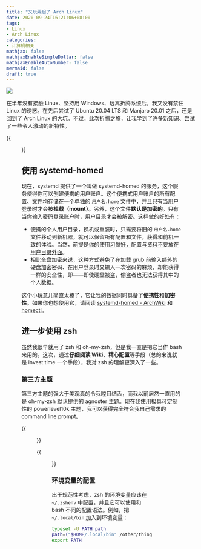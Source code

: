 ```yaml
---
title: "又玩弄起了 Arch Linux"
date: 2020-09-24T16:21:06+08:00
tags:
- Linux
- Arch Linux
categories:
- 计算机相关
mathjax: false
mathjaxEnableSingleDollar: false
mathjaxEnableAutoNumber: false
mermaid: false
draft: true
---
```


![](/cba2a026-d31b-4c88-8312-983403f78584.jpg)

在半年没有接触 Linux、坚持用 Windows、远离折腾系统后，我又没有禁住 Linux 的诱惑。在先后尝试了 Ubuntu 20.04 LTS 和 Manjaro 20.01 之后，还是回到了 Arch Linux 的大坑。不过，此次折腾之旅，让我学到了许多新知识、尝试了一些令人激动的新特性。

<!--more-->

{{<figure src="/c10070d8-aa25-4373-b854-9297a079b734.png" title="在新系统上运行 neofetch">}}

## 使用 systemd-homed

现在，systemd 提供了一个叫做 systemd-homed 的服务，这个服务使得你可以创建便携的用户账户。这个便携式用户账户的所有配置、文件均存储在一个单独的 `用户名.home` 文件中，并且只有当用户登录时才会被**挂载（mount）**。另外，这个文件**默认是加密的**。只有当你输入密码登录账户时，用户目录才会被解密。这样做的好处有：

- 便携的个人用户目录，换机或重装时，只需要将旧的 `用户名.home` 文件移动到新机器，就可以保留所有配置和文件，获得和前机一致的体验。当然，<u>前提是你的使用习惯好，配置与资料不要放在用户目录外面</u>。
- 相比全盘加密来说，这种方式避免了在加载 grub 前输入额外的硬盘加密密码、在用户登录时又输入一次密码的麻烦，却能获得一样的安全性，即——即使硬盘被盗，偷盗者也无法获得其中的个人数据。

这个小玩意儿简直太棒了，它让我的数据同时具备了**便携性**和**加密性**。如果你也想使用它，请阅读 [systemd-homed - ArchWiki](https://wiki.archlinux.org/index.php/Systemd-homed) 和 [homectl](https://www.freedesktop.org/software/systemd/man/homectl.html)。

## 进一步使用 zsh

虽然我很早就用了 zsh 和 oh-my-zsh，但是我一直是把它当作 bash 来用的。这次，通过**仔细阅读 Wiki**、**精心配置**等手段（总的来说就是 invest time 一个手段），我对 zsh 的理解更深入了一些。

### 第三方主题

第三方主题的强大于美观真的令我瞠目结舌，而我以前居然一直用的是 oh-my-zsh 默认提供的 agnoster 主题。现在我使用极具可定制性的 powerlevel10k 主题，我可以获得完全符合我自己需求的 command line prompt。

{{<figure src="/d1ae279a-01b3-4d4b-80de-2b3260278585.png" title="人性化的配置过程">}}

{{<figure src="/b6584de8-8703-4ef9-894d-daa01f54d0f5.png" title="配置成果——简约优雅的命令行界面">}}

### 环境变量的配置

出于规范性考虑，zsh 的环境变量应该在 `~/.zshenv` 中配置，并且它可以使用和 bash 不同的配置语法。例如，把 `~/.local/bin` 加入到环境变量：

```zsh
typeset -U PATH path
path=("$HOME/.local/bin" /other/things/in/path "$path[@]")
export PATH
```